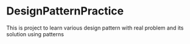 # DesignPatternPractice
This is project to learn various design pattern with real problem and its solution using patterns
